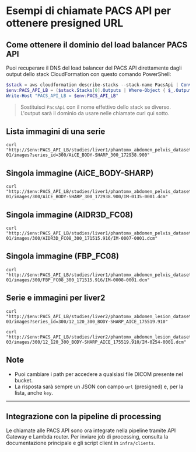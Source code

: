 # Esempi di chiamate PACS API per ottenere presigned URL

## Come ottenere il dominio del load balancer PACS API

Puoi recuperare il DNS del load balancer del PACS API direttamente dagli output dello stack CloudFormation con questo comando PowerShell:

```powershell
$stack = aws cloudformation describe-stacks --stack-name PacsApi | ConvertFrom-Json
$env:PACS_API_LB = ($stack.Stacks[0].Outputs | Where-Object { $_.OutputKey -like '*apiurl*' }).OutputValue
Write-Host "PACS_API_LB = $env:PACS_API_LB"
```

> Sostituisci `PacsApi` con il nome effettivo dello stack se diverso. L'output sarà il dominio da usare nelle chiamate curl qui sotto.

## Lista immagini di una serie

```
curl "http://$env:PACS_API_LB/studies/liver1/phantomx_abdomen_pelvis_dataset/D55-01/images?series_id=300/AiCE_BODY-SHARP_300_172938.900"
```

## Singola immagine (AiCE_BODY-SHARP)
```
curl "http://$env:PACS_API_LB/studies/liver1/phantomx_abdomen_pelvis_dataset/D55-01/images/300/AiCE_BODY-SHARP_300_172938.900/IM-0135-0001.dcm"
```

## Singola immagine (AIDR3D_FC08)
```
curl "http://$env:PACS_API_LB/studies/liver1/phantomx_abdomen_pelvis_dataset/D55-01/images/300/AIDR3D_FC08_300_171515.916/IM-0007-0001.dcm"
```

## Singola immagine (FBP_FC08)
```
curl "http://$env:PACS_API_LB/studies/liver1/phantomx_abdomen_pelvis_dataset/D55-01/images/300/FBP_FC08_300_171515.916/IM-0008-0001.dcm"
```

## Serie e immagini per liver2
```
curl "http://$env:PACS_API_LB/studies/liver2/phantomx_abdomen_lesion_dataset/D53-03/images?series_id=300/12_120_300_BODY-SHARP_AICE_175519.910"

curl "http://$env:PACS_API_LB/studies/liver2/phantomx_abdomen_lesion_dataset/D53-03/images/300/12_120_300_BODY-SHARP_AICE_175519.910/IM-0254-0001.dcm"
```

## Note
- Puoi cambiare i path per accedere a qualsiasi file DICOM presente nel bucket.
- La risposta sarà sempre un JSON con campo `url` (presigned) e, per la lista, anche `key`.

---

## Integrazione con la pipeline di processing
Le chiamate alle PACS API sono ora integrate nella pipeline tramite API Gateway e Lambda router. Per inviare job di processing, consulta la documentazione principale e gli script client in `infra/clients`.
